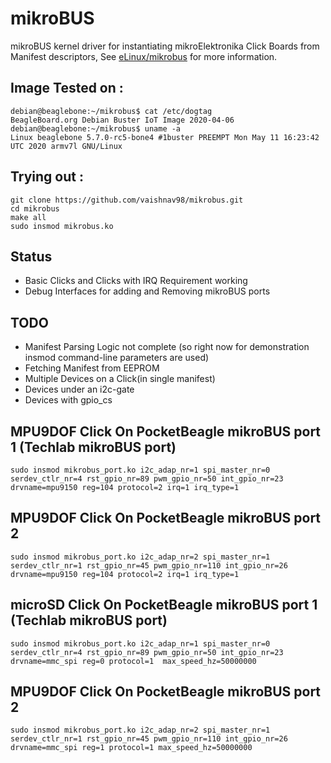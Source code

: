 # mikroBUS

mikroBUS kernel driver for instantiating mikroElektronika Click Boards from Manifest descriptors, See [eLinux/mikrobus](https://elinux.org/mikrobus) for more information.

## Image Tested on :
```
debian@beaglebone:~/mikrobus$ cat /etc/dogtag 
BeagleBoard.org Debian Buster IoT Image 2020-04-06
debian@beaglebone:~/mikrobus$ uname -a
Linux beaglebone 5.7.0-rc5-bone4 #1buster PREEMPT Mon May 11 16:23:42 UTC 2020 armv7l GNU/Linux
```

## Trying out :

```
git clone https://github.com/vaishnav98/mikrobus.git
cd mikrobus
make all
sudo insmod mikrobus.ko
```
## Status

* Basic Clicks and Clicks with IRQ Requirement working
* Debug Interfaces for adding and Removing mikroBUS ports

## TODO

* Manifest Parsing Logic not complete (so right now for demonstration insmod command-line parameters are used)
* Fetching Manifest from EEPROM
* Multiple Devices on a Click(in single manifest)
* Devices under an i2c-gate
* Devices with gpio_cs

## MPU9DOF Click On PocketBeagle mikroBUS port 1 (Techlab mikroBUS port)
```
sudo insmod mikrobus_port.ko i2c_adap_nr=1 spi_master_nr=0 serdev_ctlr_nr=4 rst_gpio_nr=89 pwm_gpio_nr=50 int_gpio_nr=23 drvname=mpu9150 reg=104 protocol=2 irq=1 irq_type=1
```
## MPU9DOF Click On PocketBeagle mikroBUS port 2
```
sudo insmod mikrobus_port.ko i2c_adap_nr=2 spi_master_nr=1 serdev_ctlr_nr=1 rst_gpio_nr=45 pwm_gpio_nr=110 int_gpio_nr=26 drvname=mpu9150 reg=104 protocol=2 irq=1 irq_type=1
```

## microSD Click On PocketBeagle mikroBUS port 1 (Techlab mikroBUS port)
```
sudo insmod mikrobus_port.ko i2c_adap_nr=1 spi_master_nr=0 serdev_ctlr_nr=4 rst_gpio_nr=89 pwm_gpio_nr=50 int_gpio_nr=23 drvname=mmc_spi reg=0 protocol=1  max_speed_hz=50000000
```
## MPU9DOF Click On PocketBeagle mikroBUS port 2
```
sudo insmod mikrobus_port.ko i2c_adap_nr=2 spi_master_nr=1 serdev_ctlr_nr=1 rst_gpio_nr=45 pwm_gpio_nr=110 int_gpio_nr=26 drvname=mmc_spi reg=1 protocol=1 max_speed_hz=50000000
```

